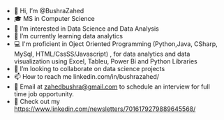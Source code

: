 - 👋 Hi, I’m @BushraZahed
- 🎓 MS in Computer Science
- 👀 I’m interested in Data Science and Data Analysis  
- 🌱 I’m currently learning data analytics
- 💻 I'm proficient in Oject Oriented Programming (Python,Java, CSharp, MySql, HTML/CssSS/Javascript) , for data analytics and data visualization using Excel, Tableu, Power Bi and Python Libraries
- 💞️ I’m looking to collaborate on data science projects
- 📫 How to reach me linkedin.com/in/bushrazahed/
- 📧 Email at zahedbushra@gmail.com to schedule an interview for full time job opportunity.
- 📰 Check out my https://www.linkedin.com/newsletters/7016179279889645568/

<!---
BushraZahed/BushraZahed is a ✨ special ✨ repository because its `README.md` (this file) appears on your GitHub profile.
You can click the Preview link to take a look at your changes.
--->
